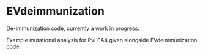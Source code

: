 # EVdeimmunization
De-immunization code, currently a work in progress.

Example mutational analysis for PvLEA4 given alongside EVdeimmunization code.
